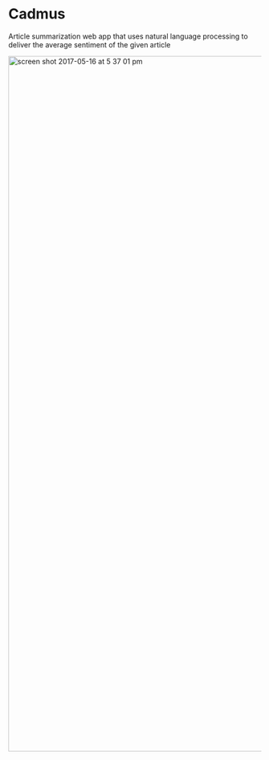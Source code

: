 # Cadmus
Article summarization web app that uses natural language processing to deliver the average sentiment of the given article

<img width="1385" alt="screen shot 2017-05-16 at 5 37 01 pm" src="https://cloud.githubusercontent.com/assets/19231111/26129460/4fef77cc-3a5e-11e7-8612-1624fe51b136.png">
